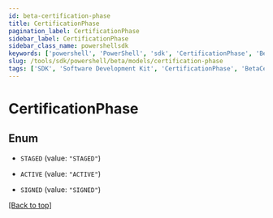 ```yaml
---
id: beta-certification-phase
title: CertificationPhase
pagination_label: CertificationPhase
sidebar_label: CertificationPhase
sidebar_class_name: powershellsdk
keywords: ['powershell', 'PowerShell', 'sdk', 'CertificationPhase', 'BetaCertificationPhase'] 
slug: /tools/sdk/powershell/beta/models/certification-phase
tags: ['SDK', 'Software Development Kit', 'CertificationPhase', 'BetaCertificationPhase']
---
```



# CertificationPhase

## Enum


* `STAGED` (value: `"STAGED"`)

* `ACTIVE` (value: `"ACTIVE"`)

* `SIGNED` (value: `"SIGNED"`)


[[Back to top]](#) 

